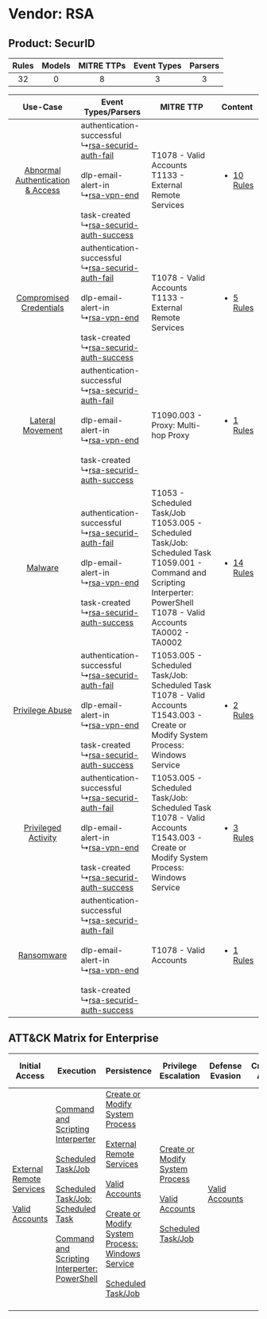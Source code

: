 Vendor: RSA
===========
Product: SecurID
----------------
| Rules | Models | MITRE TTPs | Event Types | Parsers |
|:-----:|:------:|:----------:|:-----------:|:-------:|
|  32   |   0    |     8      |      3      |    3    |

|    Use-Case    | Event Types/Parsers    | MITRE TTP    | Content    |
|:----:| ---- | ---- | ---- |
| [Abnormal Authentication & Access](../../../UseCases/uc_abnormal_authentication_&_access.md) |  authentication-successful<br> ↳[rsa-securid-auth-fail](Ps/pC_rsasecuridauthfail.md)<br><br> dlp-email-alert-in<br> ↳[rsa-vpn-end](Ps/pC_rsavpnend.md)<br><br> task-created<br> ↳[rsa-securid-auth-success](Ps/pC_rsasecuridauthsuccess.md)<br> | T1078 - Valid Accounts<br>T1133 - External Remote Services<br>    | [<ul><li>10 Rules</li></ul>](RM/r_m_rsa_securid_Abnormal_Authentication_&_Access.md) |
|          [Compromised Credentials](../../../UseCases/uc_compromised_credentials.md)          |  authentication-successful<br> ↳[rsa-securid-auth-fail](Ps/pC_rsasecuridauthfail.md)<br><br> dlp-email-alert-in<br> ↳[rsa-vpn-end](Ps/pC_rsavpnend.md)<br><br> task-created<br> ↳[rsa-securid-auth-success](Ps/pC_rsasecuridauthsuccess.md)<br> | T1078 - Valid Accounts<br>T1133 - External Remote Services<br>    | [<ul><li>5 Rules</li></ul>](RM/r_m_rsa_securid_Compromised_Credentials.md)    |
|    [Lateral Movement](../../../UseCases/uc_lateral_movement.md)    |  authentication-successful<br> ↳[rsa-securid-auth-fail](Ps/pC_rsasecuridauthfail.md)<br><br> dlp-email-alert-in<br> ↳[rsa-vpn-end](Ps/pC_rsavpnend.md)<br><br> task-created<br> ↳[rsa-securid-auth-success](Ps/pC_rsasecuridauthsuccess.md)<br> | T1090.003 - Proxy: Multi-hop Proxy<br>    | [<ul><li>1 Rules</li></ul>](RM/r_m_rsa_securid_Lateral_Movement.md)    |
|    [Malware](../../../UseCases/uc_malware.md)    |  authentication-successful<br> ↳[rsa-securid-auth-fail](Ps/pC_rsasecuridauthfail.md)<br><br> dlp-email-alert-in<br> ↳[rsa-vpn-end](Ps/pC_rsavpnend.md)<br><br> task-created<br> ↳[rsa-securid-auth-success](Ps/pC_rsasecuridauthsuccess.md)<br> | T1053 - Scheduled Task/Job<br>T1053.005 - Scheduled Task/Job: Scheduled Task<br>T1059.001 - Command and Scripting Interperter: PowerShell<br>T1078 - Valid Accounts<br>TA0002 - TA0002<br> | [<ul><li>14 Rules</li></ul>](RM/r_m_rsa_securid_Malware.md)    |
|    [Privilege Abuse](../../../UseCases/uc_privilege_abuse.md)    |  authentication-successful<br> ↳[rsa-securid-auth-fail](Ps/pC_rsasecuridauthfail.md)<br><br> dlp-email-alert-in<br> ↳[rsa-vpn-end](Ps/pC_rsavpnend.md)<br><br> task-created<br> ↳[rsa-securid-auth-success](Ps/pC_rsasecuridauthsuccess.md)<br> | T1053.005 - Scheduled Task/Job: Scheduled Task<br>T1078 - Valid Accounts<br>T1543.003 - Create or Modify System Process: Windows Service<br>    | [<ul><li>2 Rules</li></ul>](RM/r_m_rsa_securid_Privilege_Abuse.md)    |
|    [Privileged Activity](../../../UseCases/uc_privileged_activity.md)    |  authentication-successful<br> ↳[rsa-securid-auth-fail](Ps/pC_rsasecuridauthfail.md)<br><br> dlp-email-alert-in<br> ↳[rsa-vpn-end](Ps/pC_rsavpnend.md)<br><br> task-created<br> ↳[rsa-securid-auth-success](Ps/pC_rsasecuridauthsuccess.md)<br> | T1053.005 - Scheduled Task/Job: Scheduled Task<br>T1078 - Valid Accounts<br>T1543.003 - Create or Modify System Process: Windows Service<br>    | [<ul><li>3 Rules</li></ul>](RM/r_m_rsa_securid_Privileged_Activity.md)    |
|    [Ransomware](../../../UseCases/uc_ransomware.md)    |  authentication-successful<br> ↳[rsa-securid-auth-fail](Ps/pC_rsasecuridauthfail.md)<br><br> dlp-email-alert-in<br> ↳[rsa-vpn-end](Ps/pC_rsavpnend.md)<br><br> task-created<br> ↳[rsa-securid-auth-success](Ps/pC_rsasecuridauthsuccess.md)<br> | T1078 - Valid Accounts<br>    | [<ul><li>1 Rules</li></ul>](RM/r_m_rsa_securid_Ransomware.md)    |

ATT&CK Matrix for Enterprise
----------------------------
| Initial Access                                                                                                                                   | Execution                                                                                                                                                                                                                                                                                                                                                      | Persistence                                                                                                                                                                                                                                                                                                                                                                                                          | Privilege Escalation                                                                                                                                                                                                           | Defense Evasion                                                     | Credential Access | Discovery | Lateral Movement | Collection | Command and Control                                                                                                                       | Exfiltration | Impact |
| ------------------------------------------------------------------------------------------------------------------------------------------------ | -------------------------------------------------------------------------------------------------------------------------------------------------------------------------------------------------------------------------------------------------------------------------------------------------------------------------------------------------------------- | -------------------------------------------------------------------------------------------------------------------------------------------------------------------------------------------------------------------------------------------------------------------------------------------------------------------------------------------------------------------------------------------------------------------- | ------------------------------------------------------------------------------------------------------------------------------------------------------------------------------------------------------------------------------ | ------------------------------------------------------------------- | ----------------- | --------- | ---------------- | ---------- | ----------------------------------------------------------------------------------------------------------------------------------------- | ------------ | ------ |
| [External Remote Services](https://attack.mitre.org/techniques/T1133)<br><br>[Valid Accounts](https://attack.mitre.org/techniques/T1078)<br><br> | [Command and Scripting Interperter](https://attack.mitre.org/techniques/T1059)<br><br>[Scheduled Task/Job](https://attack.mitre.org/techniques/T1053)<br><br>[Scheduled Task/Job: Scheduled Task](https://attack.mitre.org/techniques/T1053/005)<br><br>[Command and Scripting Interperter: PowerShell](https://attack.mitre.org/techniques/T1059/001)<br><br> | [Create or Modify System Process](https://attack.mitre.org/techniques/T1543)<br><br>[External Remote Services](https://attack.mitre.org/techniques/T1133)<br><br>[Valid Accounts](https://attack.mitre.org/techniques/T1078)<br><br>[Create or Modify System Process: Windows Service](https://attack.mitre.org/techniques/T1543/003)<br><br>[Scheduled Task/Job](https://attack.mitre.org/techniques/T1053)<br><br> | [Create or Modify System Process](https://attack.mitre.org/techniques/T1543)<br><br>[Valid Accounts](https://attack.mitre.org/techniques/T1078)<br><br>[Scheduled Task/Job](https://attack.mitre.org/techniques/T1053)<br><br> | [Valid Accounts](https://attack.mitre.org/techniques/T1078)<br><br> |                   |           |                  |            | [Proxy: Multi-hop Proxy](https://attack.mitre.org/techniques/T1090/003)<br><br>[Proxy](https://attack.mitre.org/techniques/T1090)<br><br> |              |        |